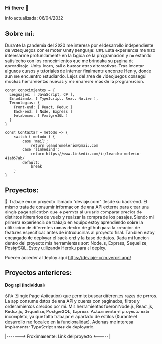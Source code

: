 ### Hi there 👋
info actualizada: 06/04/2022

## Sobre mi:
Durante la pandemia del 2020 me interese por el desarrollo independiente de videojuegos con el motor Unity (lenguaje: C#). Esta experiencia me hizo interesarme profundamente en la logica de la programacion y no estando satisfecho con los conocimientos que me brindaba su pagina de aprendisaje, Unity-learn, sali a buscar otras alternativas. Tras intentar algunos cursos y tutoriales de interner finalmente encontre Henry, donde aun me encuentro estudiando.
Lejos del area de videojuegos consegui muchas herramientas nuevas y me enamore mas de la programacion.

```
const conocimientos = {
  Lenguajes: [ JavaScript, C# ],
  Estudiando: [ TypeScript, React Native ],
  Tecnologias: {
    Front-end: [ React, Redux ]
    Back-end: [ Node, Express ]
    Databases: [ PostgreSQL ]
  }
}

const Contactar = metodo => {
    switch ( metodo ) {
        case 'mail':
            return leandromelerio@gmail.com
        case 'linkedind':
            return https://www.linkedin.com/in/leandro-melerio-41ab57ab/
        default:
            break
    }
}
```


## Proyectos:
🔭 Trabaje en un proyecto llamado "deviaje.com" desde su back-end. El mismo trata de consumir informacion de una API externa para crear una single page aplication que le permita al usuario comparar precios de distintos itinerarios de vuelo y realizar la compra de los pasajes.
Siendo mi primera experiencia de trabajo en equipo estoy aprendiendo sobre la utilizacion de diferentes ramas dentro de github para la creacion de features especificas antes de introducirlas al proyecto final. Tambien estoy encargado de deployar el back-end y la base de datos.
Dada mi funcion dentro del proyecto mis herramientas son: Node.js, Express, Sequelize, PostgrSQL. Estoy utilizando Heroku para el deploy.

Pueden acceder al deploy aquí https://deviaje-com.vercel.app/


## Proyectos anteriores:
#### Dog api (individual)
SPA (Single Page Aplication) que permite buscar diferentes razas de perros. La app consume datos de una API y cuenta con paginados, filtros y ordenamientos creados por mi.
Mis herramientas fueron Node.js, React.js, Redux.js, Sequelize, PostgreSQL, Express.
Actualmente el proyecto esta incompleto, ya que falta trabajar el apartado de estilos (Durante el desarrollo me focalice en la funcionalidad). Ademas me interesa implementar TypeScript antes de deployarlo.

|-------> Proximamente: Link del proyecto <-----|



<!--
**Lean65/lean65** is a ✨ _special_ ✨ repository because its `README.md` (this file) appears on your GitHub profile.

Here are some ideas to get you started:

- 🔭 I’m currently working on ...
- 🌱 I’m currently learning ...
- 👯 I’m looking to collaborate on ...
- 🤔 I’m looking for help with ...
- 💬 Ask me about ...
- 📫 How to reach me: ...
- 😄 Pronouns: ...
- ⚡ Fun fact: ...
-->
